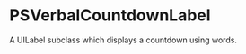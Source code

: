 PSVerbalCountdownLabel
======================

A UILabel subclass which displays a countdown using words.
